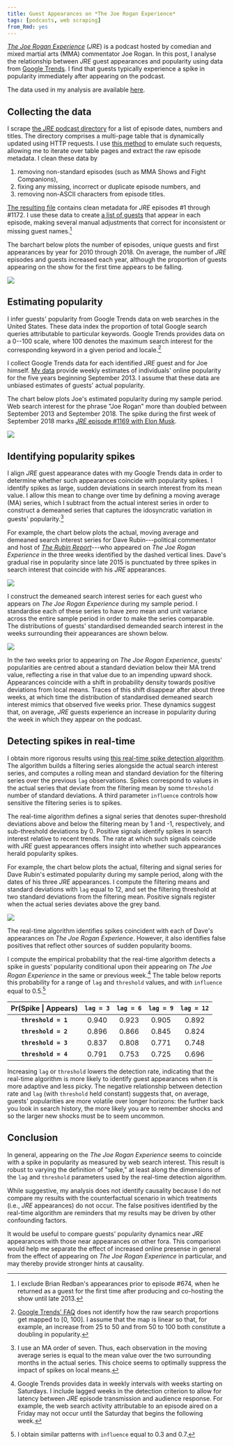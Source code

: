 ```yaml
---
title: Guest Appearances on *The Joe Rogan Experience*
tags: [podcasts, web scraping]
from_Rmd: yes
---
```


[*The Joe Rogan Experience*](https://www.joerogan.com/#jre-section) (*JRE*) is a podcast hosted by comedian and mixed martial arts (MMA) commentator Joe Rogan.
In this post, I analyse the relationship between *JRE* guest appearances and popularity using data from [Google Trends](https://trends.google.com/trends).
I find that guests typically experience a spike in popularity immediately after appearing on the podcast.

The data used in my analysis are available [here](https://github.com/bldavies/jre-guests).

## Collecting the data

I scrape [the *JRE* podcast directory](http://podcasts.joerogan.net) for a list of episode dates, numbers and titles.
The directory comprises a multi-page table that is dynamically updated using HTTP requests.
I use [this method](https://stackoverflow.com/a/46311833) to emulate such requests, allowing me to iterate over table pages and extract the raw episode metadata.
I clean these data by 

1. removing non-standard episodes (such as MMA Shows and Fight Companions),
2. fixing any missing, incorrect or duplicate episode numbers, and
3. removing non-ASCII characters from episode titles.

[The resulting file](https://github.com/bldavies/jre-guests/blob/master/data/episodes.csv) contains clean metadata for *JRE* episodes #1 through #1172.
I use these data to create [a list of guests](https://github.com/bldavies/jre-guests/blob/master/data/guests.csv) that appear in each episode, making several manual adjustments that correct for inconsistent or missing guest names.[^redban]

The barchart below plots the number of episodes, unique guests and first appearances by year for 2010 through 2018.
On average, the number of *JRE* episodes and guests increased each year, although the proportion of guests appearing on the show for the first time appears to be falling.

![](figures/annual-counts-1.svg)

## Estimating popularity

I infer guests' popularity from Google Trends data on web searches in the United States.
These data index the proportion of total Google search queries attributable to particular keywords.
Google Trends provides data on a 0--100 scale, where 100 denotes the maximum search interest for the corresponding keyword in a given period and locale.[^trends-map]

I collect Google Trends data for each identified *JRE* guest and for Joe himself.
[My data](https://github.com/bldavies/jre-guests/blob/master/data/popularity.csv) provide weekly estimates of individuals' online popularity for the five years beginning September 2013.
I assume that these data are unbiased estimates of guests' actual popularity.

The chart below plots Joe's estimated popularity during my sample period.
Web search interest for the phrase "Joe Rogan" more than doubled between September 2013 and September 2018.
The spike during the first week of September 2018 marks [*JRE* episode #1169 with Elon Musk](https://www.youtube.com/watch?v=ycPr5-27vSI).

![](figures/joe-rogan-popularity-1.svg)

## Identifying popularity spikes

I align *JRE* guest appearance dates with my Google Trends data in order to determine whether such appearances coincide with popularity spikes.
I identify spikes as large, sudden deviations in search interest from its mean value.
I allow this mean to change over time by defining a moving average (MA) series, which I subtract from the actual interest series in order to construct a demeaned series that captures the idosyncratic variation in guests' popularity.[^ma-order]

For example, the chart below plots the actual, moving average and demeaned search interest series for Dave Rubin---political commentator and host of [*The Rubin Report*](https://www.rubinreport.com)---who appeared on *The Joe Rogan Experience* in the three weeks identified by the dashed vertical lines.
Dave's gradual rise in popularity since late 2015 is punctuated by three spikes in search interest that coincide with his *JRE* appearances.

![](figures/dave-rubin-popularity-1.svg)

I construct the demeaned search interest series for each guest who appears on *The Joe Rogan Experience* during my sample period.
I standardise each of these series to have zero mean and unit variance across the entire sample period in order to make the series comparable.
The distributions of guests' standardised demeanded search interest in the weeks surrounding their appearances are shown below.

![](figures/densities-1.svg)

In the two weeks prior to appearing on *The Joe Rogan Experience*, guests' popularities are centred about a standard deviation below their MA trend value, reflecting a rise in that value due to an impending upward shock.
Appearances coincide with a shift in probability density towards positive deviations from local means.
Traces of this shift disappear after about three weeks, at which time the distribution of standardised demeaned search interest mimics that observed five weeks prior.
These dynamics suggest that, on average, *JRE* guests experience an increase in popularity during the week in which they appear on the podcast.

## Detecting spikes in real-time

I obtain more rigorous results using [this real-time spike detection algorithm](https://stackoverflow.com/questions/22583391/peak-signal-detection-in-realtime-timeseries-data/22640362#22640362).
The algorithm builds a filtering series alongside the actual search interest series, and computes a rolling mean and standard deviation for the filtering series over the previous `lag` observations.
Spikes correspond to values in the actual series that deviate from the filtering mean by some `threshold` number of standard deviations.
A third parameter `influence` controls how sensitive the filtering series is to spikes.

The real-time algorithm defines a signal series that denotes super-threshold deviations above and below the filtering mean by 1 and -1, respectively, and sub-threshold deviations by 0.
Positive signals identify spikes in search interest relative to recent trends.
The rate at which such signals coincide with *JRE* guest appearances offers insight into whether such appearances herald popularity spikes.

For example, the chart below plots the actual, filtering and signal series for Dave Rubin's estimated popularity during my sample period, along with the dates of his three *JRE* appearances.
I compute the filtering means and standard deviations with `lag` equal to 12, and set the filtering threshold at two standard deviations from the filtering mean.
Positive signals register when the actual series deviates above the grey band.

![](figures/dave-rubin-signal-1.svg)

The real-time algorithm identifies spikes coincident with each of Dave's appearances on *The Joe Rogan Experience*.
However, it also identifies false positives that reflect other sources of sudden popularity booms.

I compute the empirical probability that the real-time algorithm detects a spike in guests' popularity conditional upon their appearing on *The Joe Rogan Experience* in the same or previous week.[^lagged-signal]
The table below reports this probability for a range of `lag` and `threshold` values, and with `influence` equal to 0.5.[^influence-choice]

| Pr(Spike &#124; Appears) | `lag = 3` | `lag = 6` | `lag = 9` | `lag = 12` |
|:------------------------:|:---------:|:---------:|:---------:|:----------:|
|   **`threshold = 1`**    |   0.940   |   0.923   |   0.905   |   0.892    |
|   **`threshold = 2`**    |   0.896   |   0.866   |   0.845   |   0.824    |
|   **`threshold = 3`**    |   0.837   |   0.808   |   0.771   |   0.748    |
|   **`threshold = 4`**    |   0.791   |   0.753   |   0.725   |   0.696    |

Increasing `lag` or `threshold` lowers the detection rate, indicating that the real-time algorithm is more likely to identify guest appearances when it is more adaptive and less picky.
The negative relationship between detection rate and `lag` (with `threshold` held constant) suggests that, on average, guests' popularities are more volatile over longer horizons: the further back you look in search history, the more likely you are to remember shocks and so the larger new shocks must be to seem uncommon.

## Conclusion

In general, appearing on the *The Joe Rogan Experience* seems to coincide with a spike in popularity as measured by web search interest.
This result is robust to varying the definition of "spike," at least along the dimensions of the `lag` and `threshold` parameters used by the real-time detection algorithm.

While suggestive, my analysis does not identify causality because I do not compare my results with the counterfactual scenario in which treatments (i.e., *JRE* appearances) do not occur.
The false positives identified by the real-time algorithm are reminders that my results may be driven by other confounding factors.

It would be useful to compare guests' popularity dynamics near *JRE* appearances with those near appearances on other fora.
This comparison would help me separate the effect of increased online presense in general from the effect of appearing on *The Joe Rogan Experience* in particular, and may thereby provide stronger hints at causality.

[^redban]: I exclude Brian Redban's appearances prior to episode #674, when he returned as a guest for the first time after producing and co-hosting the show until late 2013.

[^trends-map]: [Google Trends' FAQ](https://support.google.com/trends/answer/4365533?hl=en&ref_topic=6248052) does not identify how the raw search proportions get mapped to [0, 100]. I assume that the map is linear so that, for example, an increase from 25 to 50 and from 50 to 100 both constitute a doubling in popularity.

[^ma-order]: I use an MA order of seven. Thus, each observation in the moving average series is equal to the mean value over the two surrounding months in the actual series. This choice seems to optimally suppress the impact of spikes on local means.

[^lagged-signal]: Google Trends provides data in weekly intervals with weeks starting on Saturdays. I include lagged weeks in the detection criterion to allow for latency between *JRE* episode transmission and audience response. For example, the web search activity attributable to an episode aired on a Friday may not occur until the Saturday that begins the following week.

[^influence-choice]: I obtain similar patterns with `influence` equal to 0.3 and 0.7.
